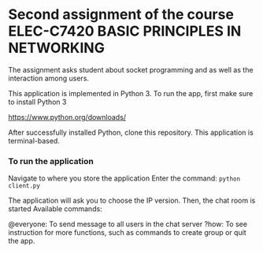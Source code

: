 # Second assignment of the course ELEC-C7420 BASIC PRINCIPLES IN NETWORKING

The assignment asks student about socket programming and as well as the interaction among users.

This application is implemented in Python 3. To run the app, first make sure to install Python 3

https://www.python.org/downloads/

After successfully installed Python, clone this repository.
This application is terminal-based.

### To run the application

Navigate to where you store the application
Enter the command:
`python client.py`

The application will ask you to choose the IP version. Then, the chat room is started
Available commands:

@everyone: To send message to all users in the chat server
?how: To see instruction for more functions, such as commands to create group or quit the app.
